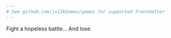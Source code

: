 ```yaml
---
# See github.com/js13kGames/games for supported frontmatter
---
```

Fight a hopeless battle...  And lose.